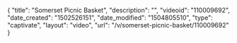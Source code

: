 {
    "title": "Somerset Picnic Basket",
    "description": "",
    "videoid": "110009692",
    "date_created": "1502526151",
    "date_modified": "1504805510",
    "type": "captivate",
    "layout": "video",
    "url": "\/v\/somerset-picnic-basket\/110009692"
}